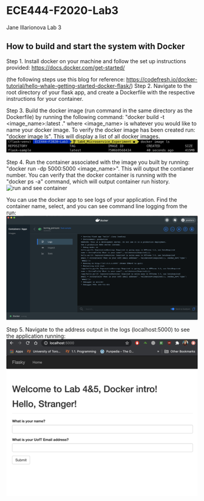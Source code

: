 # ECE444-F2020-Lab3
Jane Illarionova Lab 3

## How to build and start the system with Docker

Step 1. Install docker on your machine and follow the set up instructions provided: https://docs.docker.com/get-started/

(the following steps use this blog for reference: https://codefresh.io/docker-tutorial/hello-whale-getting-started-docker-flask/)
Step 2. Navigate to the root directory of your flask app, and create a Dockerfile with the respective instructions for your container. 

Step 3. Build the docker image (run command in the same directory as the Dockerfile) by running the following command: "docker build -t <image_name>:latest ." where <image_name> is whatever you would like to name your docker image. To verify the docker image has been created run: "docker image ls". This will display a list of all docker images.
![docker image ls](image_ls.png)

Step 4. Run the container associated with the image you built by running: "docker run -dp 5000:5000 <image_name>". This will output the contianer number. You can verify that the docker container is running with the "docker ps -a" command, which will output container run history.
![run and see container](ps_run.png)

You can use the docker app to see logs of your application. Find the container name, select, and you can see command line logging from the run:
![docker app logs](docker_logs.png)

Step 5. Navigate to the address output in the logs (localhost:5000) to see the application running:
![application running](app_running.png)


